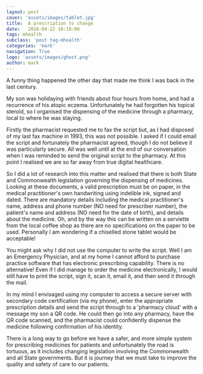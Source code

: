 ```yaml
---
layout: post
cover: 'assets/images/tablet.jpg'
title:  A prescription to change
date:   2016-04-22 10:18:00
tags: mhealth 
subclass: 'post tag-mhealth'
categories: 'mark'
navigation: True
logo: 'assets/images/ghost.png'
author: mark
---
```

A funny thing happened the other day that made me think I was back in the last century.

My son was holidaying with friends about four hours from home, and had a recurrence of his atopic eczema. Unfortunately he had forgotten his topical steroid, so I organised the dispensing of the medicine through a pharmacy, local to where he was staying.

Firstly the pharmacist requested me to fax the script but, as I had disposed of my last fax machine in 1993, this was not possible. I asked if I could email the script and fortunately the pharmacist agreed, though I do not believe it was particularly secure. All was well until at the end of our conversation when I was reminded to send the original script to the pharmacy. At this point I realised we are so far away from true digital healthcare.

So I did a lot of research into this matter and realised that there is both State and Commonwealth legislation governing the dispensing of medicines. Looking at these documents, a valid prescription must be on paper, in the medical practitioner's own handwriting using indelible ink, signed and dated. There are mandatory details including the medical practitioner's name, address and phone number (NO need for prescriber number), the patient's name and address (NO need for the date of birth), and details about the medicine. Oh, and by the way this can be written on a serviette from the local coffee shop as there are no specifications on the paper to be used. Personally I am wondering if a chiselled stone tablet would be acceptable!

You might ask why I did not use the computer to write the script. Well I am an Emergency Physician, and at my home I cannot afford to purchase practice software that has electronic prescribing capability. There is no alternative! Even if I did manage to order the medicine electronically, I would still have to print the script, sign it, scan it, email it, and then send it through the mail.

In my mind I envisaged using my computer to access a secure server with secondary code certification (via my phone), enter the appropriate prescription details and send the script through to a 'pharmacy cloud' with a message my son a QR code. He could then go into any pharmacy, have the QR code scanned, and the pharmacist could confidently dispense the medicine following confirmation of his identity. 

There is a long way to go before we have a safer, and more simple system for prescribing medicines for patients and unfortunately the road is tortuous, as it includes changing legislation involving the Commonwealth and all State governments. But it is journey that we must take to improve the quality and safety of care to our patients.


